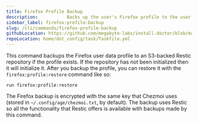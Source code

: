 ```yaml
---
title: Firefox Profile Backup
description:           Backs up the user's Firefox profile to the user's S3-backed Restic repository
sidebar_label: firefox:profile:backup
slug: /cli/commands/firefox-profile-backup
githubLocation: https://github.com/megabyte-labs/install.doctor/blob/master/home/dot_config/task/Taskfile.yml#L243
repoLocation: home/dot_config/task/Taskfile.yml
---
```

This command backups the Firefox user data profile to an S3-backed Restic repository if the profile exists. If the repository
has not been initialized then it will initialize it. After you backup the profile, you can restore it with the
`firefox:profile:restore` command like so:

```
run firefox:profile:restore
```

The Firefox backup is encrypted with the same key that Chezmoi uses (stored in `~/.config/age/chezmoi.txt`, by default).
The backup uses Restic so all the functionality that Restic offers is available with backups made by this command.

